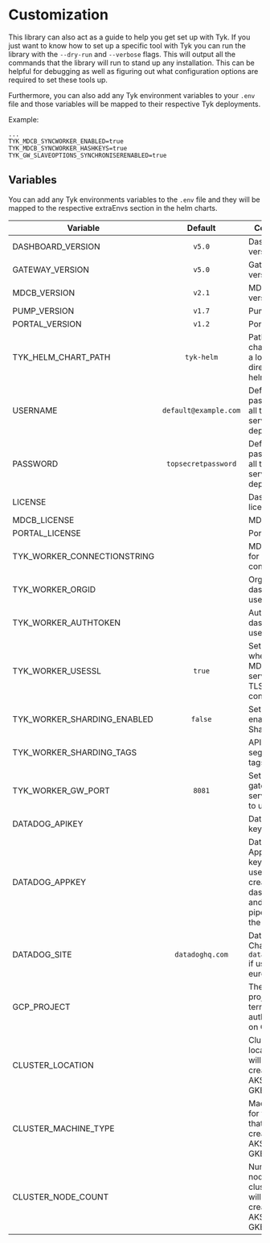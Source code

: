 # Customization
This library can also act as a guide to help you get set up with Tyk. If you just want to know how to set up a specific
tool with Tyk you can run the library with the `--dry-run` and `--verbose` flags. This will output all the commands that
the library will run to stand up any installation. This can be helpful for debugging as well as figuring out what
configuration options are required to set these tools up.

Furthermore, you can also add any Tyk environment variables to your `.env` file and those variables will be mapped to
their respective Tyk deployments.

Example:
```
...
TYK_MDCB_SYNCWORKER_ENABLED=true
TYK_MDCB_SYNCWORKER_HASHKEYS=true
TYK_GW_SLAVEOPTIONS_SYNCHRONISERENABLED=true
```

## Variables
You can add any Tyk environments variables to the `.env` file and they will be mapped to the respective extraEnvs section in the helm charts.

| Variable                    |        Default        | Comments                                                                                           |
|-----------------------------|:---------------------:|----------------------------------------------------------------------------------------------------|
| DASHBOARD_VERSION           |        `v5.0`         | Dashboard version                                                                                  |
| GATEWAY_VERSION             |        `v5.0`         | Gateway version                                                                                    |
| MDCB_VERSION                |        `v2.1`         | MDCB version                                                                                       |
| PUMP_VERSION                |        `v1.7`         | Pump version                                                                                       |
| PORTAL_VERSION              |        `v1.2`         | Portal version                                                                                     |
| TYK_HELM_CHART_PATH         |      `tyk-helm`       | Path to charts, can be a local directory or a helm repo                                            |
| USERNAME                    | `default@example.com` | Default password for all the services deployed                                                     |
| PASSWORD                    |  `topsecretpassword`  | Default password for all the services deployed                                                     |
| LICENSE                     |                       | Dashboard license                                                                                  |
| MDCB_LICENSE                |                       | MDCB license                                                                                       |
| PORTAL_LICENSE              |                       | Portal license                                                                                     |
| TYK_WORKER_CONNECTIONSTRING |                       | MDCB URL for worker connection                                                                     |
| TYK_WORKER_ORGID            |                       | Org ID of dashboard user                                                                           |
| TYK_WORKER_AUTHTOKEN        |                       | Auth token of dashboard user                                                                       |
| TYK_WORKER_USESSL           |        `true`         | Set to `true` when the MDCB is serving on a TLS connection                                         |
| TYK_WORKER_SHARDING_ENABLED |        `false`        | Set to `true` to enable API Sharding                                                               |
| TYK_WORKER_SHARDING_TAGS    |                       | API Gateway segmentation tags                                                                      |
| TYK_WORKER_GW_PORT          |        `8081`         | Set the gateway service port to use                                                                |
| DATADOG_APIKEY              |                       | Datadog API key                                                                                    |
| DATADOG_APPKEY              |                       | Datadog Application key. This is used to create a dashboard and create a pipeline for the Tyk logs |
| DATADOG_SITE                |    `datadoghq.com`    | Datadog site. Change to `datadoghq.eu` if using the european site                                  |
| GCP_PROJECT                 |                       | The GCP project for terraform authentication on GCP                                                |
| CLUSTER_LOCATION            |                       | Cluster location that will be created on AKS, EKS, or GKE                                          |
| CLUSTER_MACHINE_TYPE        |                       | Machine type for the cluster that will be created on AKS, EKS, or GKE                              |
| CLUSTER_NODE_COUNT          |                       | Number of nodes for the cluster that will be created on AKS, EKS, or GKE                           |
